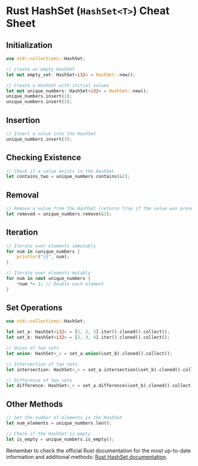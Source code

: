 # Rust HashSet (`HashSet<T>`) Cheat Sheet

## Initialization

```rust
use std::collections::HashSet;

// Create an empty HashSet
let mut empty_set: HashSet<i32> = HashSet::new();

// Create a HashSet with initial values
let mut unique_numbers: HashSet<i32> = HashSet::new();
unique_numbers.insert(1);
unique_numbers.insert(2);
```

## Insertion

```rust
// Insert a value into the HashSet
unique_numbers.insert(3);
```

## Checking Existence

```rust
// Check if a value exists in the HashSet
let contains_two = unique_numbers.contains(&2);
```

## Removal

```rust
// Remove a value from the HashSet (returns true if the value was present)
let removed = unique_numbers.remove(&1);
```

## Iteration

```rust
// Iterate over elements immutably
for num in &unique_numbers {
    println!("{}", num);
}

// Iterate over elements mutably
for num in &mut unique_numbers {
    *num *= 2; // Double each element
}
```

## Set Operations

```rust
use std::collections::HashSet;

let set_a: HashSet<i32> = [1, 2, 3].iter().cloned().collect();
let set_b: HashSet<i32> = [2, 3, 4].iter().cloned().collect();

// Union of two sets
let union: HashSet<_> = set_a.union(&set_b).cloned().collect();

// Intersection of two sets
let intersection: HashSet<_> = set_a.intersection(&set_b).cloned().collect();

// Difference of two sets
let difference: HashSet<_> = set_a.difference(&set_b).cloned().collect();
```

## Other Methods

```rust
// Get the number of elements in the HashSet
let num_elements = unique_numbers.len();

// Check if the HashSet is empty
let is_empty = unique_numbers.is_empty();
```

Remember to check the official Rust documentation for the most up-to-date information and additional methods: [Rust HashSet documentation](https://doc.rust-lang.org/std/collections/struct.HashSet.html).
